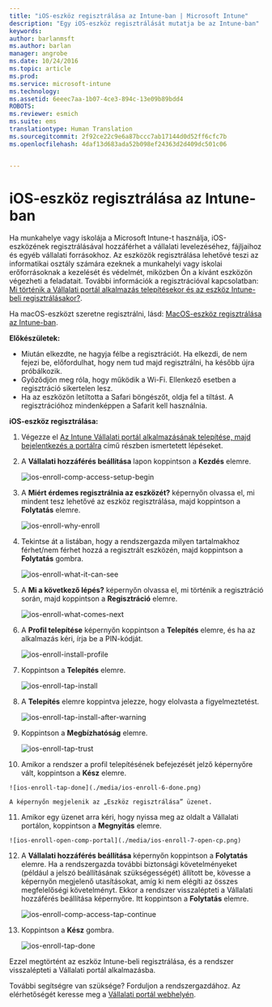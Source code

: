 ```yaml
---
title: "iOS-eszköz regisztrálása az Intune-ban | Microsoft Intune"
description: "Egy iOS-eszköz regisztrálását mutatja be az Intune-ban"
keywords: 
author: barlanmsft
ms.author: barlan
manager: angrobe
ms.date: 10/24/2016
ms.topic: article
ms.prod: 
ms.service: microsoft-intune
ms.technology: 
ms.assetid: 6eeec7aa-1b07-4ce3-894c-13e09b89bdd4
ROBOTS: 
ms.reviewer: esmich
ms.suite: ems
translationtype: Human Translation
ms.sourcegitcommit: 2f92ce22c9e6a87bccc7ab17144d0d52ff6cfc7b
ms.openlocfilehash: 4daf13d683ada52b098ef24363d2d409dc501c06


---
```



# <a name="enroll-your-ios-device-in-intune"></a>iOS-eszköz regisztrálása az Intune-ban

Ha munkahelye vagy iskolája a Microsoft Intune-t használja, iOS-eszközének regisztrálásával hozzáférhet a vállalati levelezéséhez, fájljaihoz és egyéb vállalati forrásokhoz. Az eszközök regisztrálása lehetővé teszi az informatikai osztály számára ezeknek a munkahelyi vagy iskolai erőforrásoknak a kezelését és védelmét, miközben Ön a kívánt eszközön végezheti a feladatait. További információk a regisztrációval kapcsolatban: [Mi történik a Vállalati portál alkalmazás telepítésekor és az eszköz Intune-beli regisztrálásakor?](what-happens-if-you-install-the-company-portal-app-and-enroll-your-device-in-intune-ios.md).

Ha macOS-eszközt szeretne regisztrálni, lásd: [MacOS-eszköz regisztrálása az Intune-ban](enroll-your-device-in-intune-macos.md).

**Előkészületek:**

- Miután elkezdte, ne hagyja félbe a regisztrációt. Ha elkezdi, de nem fejezi be, előfordulhat, hogy nem tud majd regisztrálni, ha később újra próbálkozik.
- Győződjön meg róla, hogy működik a Wi-Fi. Ellenkező esetben a regisztráció sikertelen lesz.
- Ha az eszközön letiltotta a Safari böngészőt, oldja fel a tiltást. A regisztrációhoz mindenképpen a Safarit kell használnia.


**iOS-eszköz regisztrálása:**

1.  Végezze el [Az Intune Vállalati portál alkalmazásának telepítése, majd bejelentkezés a portálra](install-and-sign-in-to-the-intune-company-portal-app-ios.md) című részben ismertetett lépéseket.

2. A **Vállalati hozzáférés beállítása** lapon koppintson a **Kezdés** elemre.

    ![ios-enroll-comp-access-setup-begin](./media/ios-enroll-1a-comp-access-setup.png)

3. A **Miért érdemes regisztrálnia az eszközét?** képernyőn olvassa el, mi mindent tesz lehetővé az eszköz regisztrálása, majd koppintson a **Folytatás** elemre.

    ![ios-enroll-why-enroll](./media/ios-enroll-1b-why-enroll.png)

4. Tekintse át a listában, hogy a rendszergazda milyen tartalmakhoz férhet/nem férhet hozzá a regisztrált eszközén, majd koppintson a **Folytatás** gombra.

    ![ios-enroll-what-it-can-see](./media/ios-enroll-1c-we-care-privacy.png)

5.  A **Mi a következő lépés?** képernyőn olvassa el, mi történik a regisztráció során, majd koppintson a **Regisztráció** elemre.

    ![ios-enroll-what-comes-next](./media/ios-enroll-1d-what-comes-next.png)

6.  A **Profil telepítése** képernyőn koppintson a **Telepítés** elemre, és ha az alkalmazás kéri, írja be a PIN-kódját.

    ![ios-enroll-install-profile](./media/ios-enroll-2-mgt-profile-install.png)

7.  Koppintson a **Telepítés** elemre.

    ![ios-enroll-tap-install](./media/ios-enroll-3-mgt-profile-install-2.png)    

8.  A **Telepítés** elemre koppintva jelezze, hogy elolvasta a figyelmeztetést.

    ![ios-enroll-tap-install-after-warning](./media/ios-enroll-4-warning.png)

9.  Koppintson a **Megbízhatóság** elemre.

    ![ios-enroll-tap-trust](./media/ios-enroll-5-trust.png)

10.  Amikor a rendszer a profil telepítésének befejezését jelző képernyőre vált, koppintson a **Kész** elemre.

    ![ios-enroll-tap-done](./media/ios-enroll-6-done.png)

    A képernyőn megjelenik az „Eszköz regisztrálása” üzenet.

11.  Amikor egy üzenet arra kéri, hogy nyissa meg az oldalt a Vállalati portálon, koppintson a **Megnyitás** elemre.

    ![ios-enroll-open-comp-portal](./media/ios-enroll-7-open-cp.png)

12. A **Vállalati hozzáférés beállítása** képernyőn koppintson a **Folytatás** elemre. Ha a rendszergazda további biztonsági követelményeket (például a jelszó beállításának szükségességét) állított be, kövesse a képernyőn megjelenő utasításokat, amíg ki nem elégíti az összes megfelelőségi követelményt. Ekkor a rendszer visszalépteti a Vállalati hozzáférés beállítása képernyőre. Itt koppintson a **Folytatás** elemre.

    ![ios-enroll-comp-access-tap-continue](./media/ios-enroll-8-comp-access-setup-compliance.png)

13. Koppintson a **Kész** gombra.

    ![ios-enroll-tap-done](./media/ios-enroll-9-comp-access-setup-complete.png)

Ezzel megtörtént az eszköz Intune-beli regisztrálása, és a rendszer visszalépteti a Vállalati portál alkalmazásba.


További segítségre van szüksége? Forduljon a rendszergazdához. Az elérhetőségét keresse meg a [Vállalati portál webhelyén](http://portal.manage.microsoft.com).



<!--HONumber=Dec16_HO2-->


